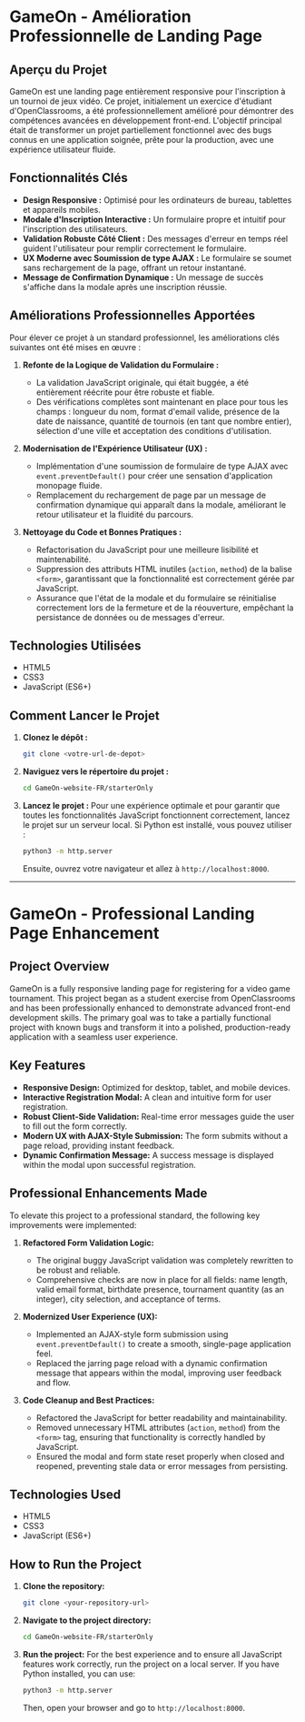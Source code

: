 # GameOn - Amélioration Professionnelle de Landing Page

## Aperçu du Projet

GameOn est une landing page entièrement responsive pour l'inscription à un tournoi de jeux vidéo. Ce projet, initialement un exercice d'étudiant d'OpenClassrooms, a été professionnellement amélioré pour démontrer des compétences avancées en développement front-end. L'objectif principal était de transformer un projet partiellement fonctionnel avec des bugs connus en une application soignée, prête pour la production, avec une expérience utilisateur fluide.

## Fonctionnalités Clés

*   **Design Responsive :** Optimisé pour les ordinateurs de bureau, tablettes et appareils mobiles.
*   **Modale d'Inscription Interactive :** Un formulaire propre et intuitif pour l'inscription des utilisateurs.
*   **Validation Robuste Côté Client :** Des messages d'erreur en temps réel guident l'utilisateur pour remplir correctement le formulaire.
*   **UX Moderne avec Soumission de type AJAX :** Le formulaire se soumet sans rechargement de la page, offrant un retour instantané.
*   **Message de Confirmation Dynamique :** Un message de succès s'affiche dans la modale après une inscription réussie.

## Améliorations Professionnelles Apportées

Pour élever ce projet à un standard professionnel, les améliorations clés suivantes ont été mises en œuvre :

1.  **Refonte de la Logique de Validation du Formulaire :**
    *   La validation JavaScript originale, qui était buggée, a été entièrement réécrite pour être robuste et fiable.
    *   Des vérifications complètes sont maintenant en place pour tous les champs : longueur du nom, format d'email valide, présence de la date de naissance, quantité de tournois (en tant que nombre entier), sélection d'une ville et acceptation des conditions d'utilisation.

2.  **Modernisation de l'Expérience Utilisateur (UX) :**
    *   Implémentation d'une soumission de formulaire de type AJAX avec `event.preventDefault()` pour créer une sensation d'application monopage fluide.
    *   Remplacement du rechargement de page par un message de confirmation dynamique qui apparaît dans la modale, améliorant le retour utilisateur et la fluidité du parcours.

3.  **Nettoyage du Code et Bonnes Pratiques :**
    *   Refactorisation du JavaScript pour une meilleure lisibilité et maintenabilité.
    *   Suppression des attributs HTML inutiles (`action`, `method`) de la balise `<form>`, garantissant que la fonctionnalité est correctement gérée par JavaScript.
    *   Assurance que l'état de la modale et du formulaire se réinitialise correctement lors de la fermeture et de la réouverture, empêchant la persistance de données ou de messages d'erreur.

## Technologies Utilisées

*   HTML5
*   CSS3
*   JavaScript (ES6+)

## Comment Lancer le Projet

1.  **Clonez le dépôt :**
    ```bash
    git clone <votre-url-de-depot>
    ```
2.  **Naviguez vers le répertoire du projet :**
    ```bash
    cd GameOn-website-FR/starterOnly
    ```
3.  **Lancez le projet :**
    Pour une expérience optimale et pour garantir que toutes les fonctionnalités JavaScript fonctionnent correctement, lancez le projet sur un serveur local. Si Python est installé, vous pouvez utiliser :
    ```bash
    python3 -m http.server
    ```
    Ensuite, ouvrez votre navigateur et allez à `http://localhost:8000`.

---

# GameOn - Professional Landing Page Enhancement

## Project Overview

GameOn is a fully responsive landing page for registering for a video game tournament. This project began as a student exercise from OpenClassrooms and has been professionally enhanced to demonstrate advanced front-end development skills. The primary goal was to take a partially functional project with known bugs and transform it into a polished, production-ready application with a seamless user experience.

## Key Features

*   **Responsive Design:** Optimized for desktop, tablet, and mobile devices.
*   **Interactive Registration Modal:** A clean and intuitive form for user registration.
*   **Robust Client-Side Validation:** Real-time error messages guide the user to fill out the form correctly.
*   **Modern UX with AJAX-Style Submission:** The form submits without a page reload, providing instant feedback.
*   **Dynamic Confirmation Message:** A success message is displayed within the modal upon successful registration.

## Professional Enhancements Made

To elevate this project to a professional standard, the following key improvements were implemented:

1.  **Refactored Form Validation Logic:**
    *   The original buggy JavaScript validation was completely rewritten to be robust and reliable.
    *   Comprehensive checks are now in place for all fields: name length, valid email format, birthdate presence, tournament quantity (as an integer), city selection, and acceptance of terms.

2.  **Modernized User Experience (UX):**
    *   Implemented an AJAX-style form submission using `event.preventDefault()` to create a smooth, single-page application feel.
    *   Replaced the jarring page reload with a dynamic confirmation message that appears within the modal, improving user feedback and flow.

3.  **Code Cleanup and Best Practices:**
    *   Refactored the JavaScript for better readability and maintainability.
    *   Removed unnecessary HTML attributes (`action`, `method`) from the `<form>` tag, ensuring that functionality is correctly handled by JavaScript.
    *   Ensured the modal and form state reset properly when closed and reopened, preventing stale data or error messages from persisting.

## Technologies Used

*   HTML5
*   CSS3
*   JavaScript (ES6+)

## How to Run the Project

1.  **Clone the repository:**
    ```bash
    git clone <your-repository-url>
    ```
2.  **Navigate to the project directory:**
    ```bash
    cd GameOn-website-FR/starterOnly
    ```
3.  **Run the project:**
    For the best experience and to ensure all JavaScript features work correctly, run the project on a local server. If you have Python installed, you can use:
    ```bash
    python3 -m http.server
    ```
    Then, open your browser and go to `http://localhost:8000`.